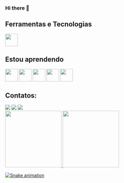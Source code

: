 ### Hi there 👋

<!--
**eversonnogueira/eversonnogueira** is a ✨ _special_ ✨ repository because its `README.md` (this file) appears on your GitHub profile.

# Olá, me chamo Everson Nogueira ! 
## Bem vindo ao meu perfil GitHub 👋👋
## Hello, Devs!!

- 📔 Atualmente estou aprendendo HTML, CSS, JavaScript...
- 📫 Como entrar em contato comigo: codenogueira@gmail.com
- 😄 Pronomes: ...
- ⚡ Curiosidade: ...
-->

## Ferramentas e Tecnologias

<img src="https://cdn.jsdelivr.net/gh/devicons/devicon/icons/git/git-original.svg" width="40" height="40"/> 


## Estou aprendendo

<img src="https://cdn.jsdelivr.net/gh/devicons/devicon/icons/linux/linux-original.svg" width="40" height="40"/> <img src="https://cdn.jsdelivr.net/gh/devicons/devicon/icons/ubuntu/ubuntu-plain.svg" width="40" height="40"/> <img src="https://cdn.jsdelivr.net/gh/devicons/devicon/icons/html5/html5-original.svg" width="40" height="40" /> <img src="https://cdn.jsdelivr.net/gh/devicons/devicon/icons/css3/css3-original.svg" width="40" height="40" />  <img src="https://cdn.jsdelivr.net/gh/devicons/devicon/icons/javascript/javascript-original.svg" width="40" height="40" />

## Contatos:

<div>
<a href="https://instagram.com/everson_nogueira" target="_blank"><img src="https://img.shields.io/badge/-Instagram-%23E4405F?style=for-the-badge&logo=instagram&logoColor=white" target="_blank"></a>
<a href = "mailto:codenogueira@gmail.com"><img src="https://img.shields.io/badge/Gmail-D14836?style=for-the-badge&logo=gmail&logoColor=white" target="_blank"></a>
<a href="https://www.linkedin.com/in/everson-nogueira" target="_blank"><img src="https://img.shields.io/badge/-LinkedIn-%230077B5?style=for-the-badge&logo=linkedin&logoColor=white" target="_blank"></a>   
</div>

<div>
<a href="https://github.com/seu-usuário-aqui">
<img height="180em" src="https://github-readme-stats.vercel.app/api/top-langs/?username=eversonnogueira&layout=compact&langs_count=7&theme=dracula"/>
<img height="180em" src="https://github-readme-stats.vercel.app/api?username=eversonnogueira&show_icons=true&theme=dracula&include_all_commits=true&count_private=true"/>
</div>

![Snake animation](https://github.com/eversonnogueira/eversonnogueira/blob/output/github-contribution-grid-snake.svg)

